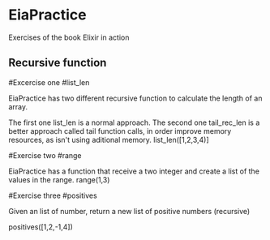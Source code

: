 # EiaPractice

Exercises of the book Elixir in action

## Recursive function


#Excercise one 
#list_len

EiaPractice has two different recursive function to calculate the length of an array.

The first one list_len is a normal approach.
The second one tail_rec_len is a better approach called tail function calls, in order improve memory resources, as isn't using aditional memory.
list_len([1,2,3,4)]

#Exercise two
#range

EiaPractice has a function that receive a two integer and create a list of the values in the range.
range(1,3)

#Exercise three
#positives

Given an list of number, return a new list of positive numbers (recursive)

positives([1,2,-1,4])



